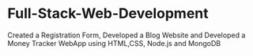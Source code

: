 # Full-Stack-Web-Development
Created a Registration Form, Developed a Blog Website and Developed a Money Tracker WebApp using HTML,CSS, Node.js and MongoDB
